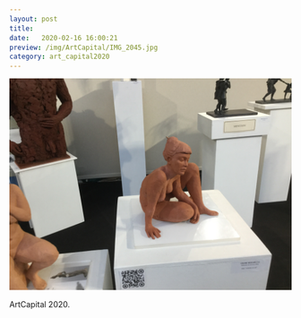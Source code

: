 ```yaml
---
layout: post
title: 
date:   2020-02-16 16:00:21
preview: /img/ArtCapital/IMG_2045.jpg
category: art_capital2020
---
```


![Picture 1](/img/ArtCapital/IMG_2045.jpg) 


ArtCapital 2020.


